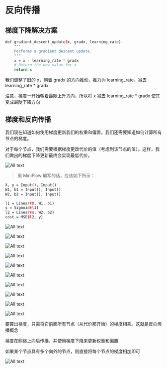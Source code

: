 # 反向传播

## 梯度下降解决方案

```bash
def gradient_descent_update(x, gradx, learning_rate):
    """
    Performs a gradient descent update.
    """
    x = x - learning_rate * gradx
    # Return the new value for x
    return x
```

我们调整了旧的 x，朝着 gradx 的方向推动，推力为 learning_rate。减去 learning_rate * gradx

注意，梯度一开始朝着最陡上升方向，所以将 x 减去 learning_rate * gradx 使其变成最陡下降方向

## 梯度和反向传播

我们现在知道如何使用梯度更新我们的权重和偏置，我们还需要知道如何计算所有节点的梯度。

对于每个节点，我们需要根据梯度更改代价的值（考虑到该节点的值）。这样，我们做出的梯度下降更新最终会实现最低代价。

![All text](http://ww1.sinaimg.cn/large/dc05ba18ly1fnsu5m7q2qj20mg0a30tu.jpg)

>用 MiniFlow 编写的话，应该如下所示：

```bash
X, y = Input(), Input()
W1, b1 = Input(), Input()
W2, b2 = Input(), Input()

l1 = Linear(X, W1, b1)
s = Sigmoid(l1)
l2 = Linear(s, W2, b2)
cost = MSE(l2, y)
```

![All text](http://ww1.sinaimg.cn/large/dc05ba18ly1fnsu9f1tm5j20mg04pglt.jpg)

![All text](http://ww1.sinaimg.cn/large/dc05ba18ly1fnsuavedo2j20md07qdge.jpg)

![All text](http://ww1.sinaimg.cn/large/dc05ba18ly1fnsudlgd4sj20ms0atgn7.jpg)

![All text](http://ww1.sinaimg.cn/large/dc05ba18ly1fnsugysuy8j20n10cndh8.jpg)

![All text](http://ww1.sinaimg.cn/large/dc05ba18ly1fnsugytp9vj20m30j3wfx.jpg)

![All text](http://ww1.sinaimg.cn/large/dc05ba18ly1fnsujzd1lxj20np0ajq4i.jpg)

![All text](http://ww1.sinaimg.cn/large/dc05ba18ly1fnsukjqx8fj20mq09w0tk.jpg)

![All text](http://ww1.sinaimg.cn/large/dc05ba18ly1fnsuotvxt1j20hy0aymxu.jpg)

![All text](http://ww1.sinaimg.cn/large/dc05ba18ly1fnsupee3l3j20m204umxk.jpg)

![All text](http://ww1.sinaimg.cn/large/dc05ba18ly1fnsuqdy6qvj20m204umxk.jpg)

要算出梯度，只需将它前面所有节点（从代价那开始）的梯度相乘。这就是反向传播概念

梯度在网络上向后传播，并使用梯度下降来更新权重和偏置

如果某个节点具有多个向外的节点，则直接将每个节点的梯度相加即可

![All text](http://ww1.sinaimg.cn/large/dc05ba18ly1fnsuqe5y9sj20mv044dgd.jpg)
